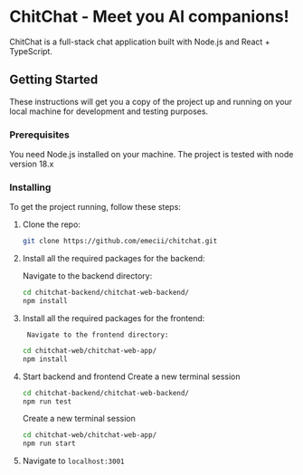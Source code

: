 
# ChitChat - Meet you AI companions!

  

ChitChat is a full-stack chat application built with Node.js and React + TypeScript.

  

## Getting Started

  

These instructions will get you a copy of the project up and running on your local machine for development and testing purposes.

  

### Prerequisites

  

You need Node.js installed on your machine. The project is tested with node version 18.x

  

### Installing

  

To get the project running, follow these steps:

  

1. Clone the repo:
	```bash
	git clone https://github.com/emecii/chitchat.git
	```

2. Install all the required packages for the backend:

	Navigate to the backend directory:
	```bash
	cd chitchat-backend/chitchat-web-backend/
	npm install
	```
3. Install all the required packages for the frontend:

		Navigate to the frontend directory:
	```bash
	cd chitchat-web/chitchat-web-app/
	npm install
	```
4. Start backend and frontend
	 Create a new terminal session
    ```bash
	cd chitchat-backend/chitchat-web-backend/
	npm run test
    ```
	 Create a new terminal session
    ```bash
	cd chitchat-web/chitchat-web-app/
	npm run start
    ```
5. Navigate to `localhost:3001`